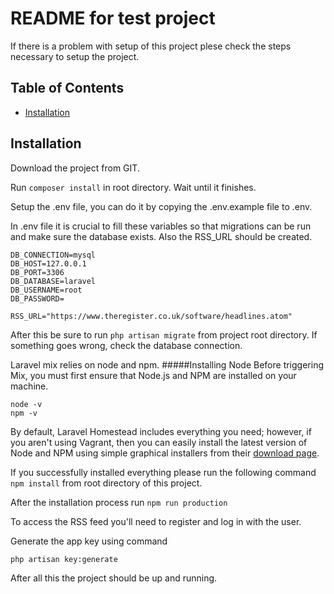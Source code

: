 # README for test project

If there is a problem with setup of this project plese check the steps necessary to 
setup the project.

## Table of Contents

- [Installation](#installation)

## Installation

Download the project from GIT.

Run ```composer install``` in root directory. Wait until it finishes.

Setup the .env file, you can do it by copying the .env.example file to .env.

In .env file it is crucial to fill these variables so that migrations can be run and make sure the database exists. Also the RSS_URL should be created.
```
DB_CONNECTION=mysql
DB_HOST=127.0.0.1
DB_PORT=3306
DB_DATABASE=laravel
DB_USERNAME=root
DB_PASSWORD=

RSS_URL="https://www.theregister.co.uk/software/headlines.atom"
```

After this be sure to run `php artisan migrate` from project root directory. If something goes wrong, check the database connection.

Laravel mix relies on node and npm. 
#####Installing Node
Before triggering Mix, you must first ensure that Node.js and NPM are installed on your machine.
```
node -v
npm -v
```
By default, Laravel Homestead includes everything you need; however, if you aren't using Vagrant, then you can easily install the latest version of Node and NPM using simple graphical installers from their [download page](https://nodejs.org/en/download/).
 
If you successfully installed everything please run the following command
``` npm install ``` from root directory of this project.

After the installation process run ```npm run production```

To access the RSS feed you'll need to register and log in with the user.

Generate the app key using command 

```php artisan key:generate```

After all this the project should be up and running.
